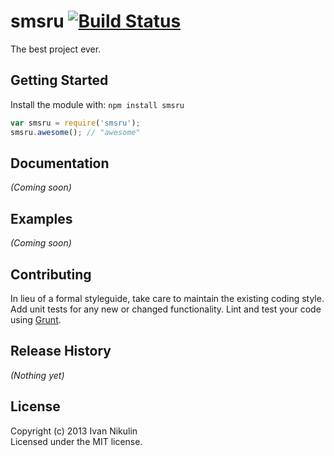 # smsru [![Build Status](https://secure.travis-ci.org/inikulin/smsru.png?branch=master)](http://travis-ci.org/inikulin/smsru)

The best project ever.

## Getting Started
Install the module with: `npm install smsru`

```javascript
var smsru = require('smsru');
smsru.awesome(); // "awesome"
```

## Documentation
_(Coming soon)_

## Examples
_(Coming soon)_

## Contributing
In lieu of a formal styleguide, take care to maintain the existing coding style. Add unit tests for any new or changed functionality. Lint and test your code using [Grunt](http://gruntjs.com/).

## Release History
_(Nothing yet)_

## License
Copyright (c) 2013 Ivan Nikulin  
Licensed under the MIT license.
